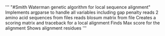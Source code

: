 '''
"#Smith Waterman genetic algorithm for local sequence alignment" 
Implements argparse to handle all variables
including gap penalty 
reads 2 amino acid sequences from files
reads blosum matrix from file
Creates a scoring matrix and traceback for a local alignment
Finds Max score for the alignment
Shows alignment residues
'''
